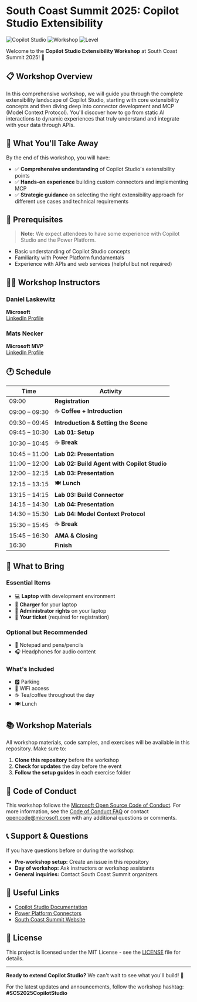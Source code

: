 # South Coast Summit 2025: Copilot Studio Extensibility

![Copilot Studio](https://img.shields.io/badge/Copilot%20Studio-Extensibility-blue)
![Workshop](https://img.shields.io/badge/Workshop-Full%20Day-green)
![Level](https://img.shields.io/badge/Level-Intermediate-orange)

Welcome to the **Copilot Studio Extensibility Workshop** at South Coast Summit 2025! 🚀

## 📋 Workshop Overview

In this comprehensive workshop, we will guide you through the complete extensibility landscape of Copilot Studio, starting with core extensibility concepts and then diving deep into connector development and MCP (Model Context Protocol). You'll discover how to go from static AI interactions to dynamic experiences that truly understand and integrate with your data through APIs.

## 🎯 What You'll Take Away

By the end of this workshop, you will have:

- ✅ **Comprehensive understanding** of Copilot Studio's extensibility points
- ✅ **Hands-on experience** building custom connectors and implementing MCP
- ✅ **Strategic guidance** on selecting the right extensibility approach for different use cases and technical requirements

## 👥 Prerequisites

> **Note:** We expect attendees to have some experience with Copilot Studio and the Power Platform.

- Basic understanding of Copilot Studio concepts
- Familiarity with Power Platform fundamentals
- Experience with APIs and web services (helpful but not required)

## 👨‍🏫 Workshop Instructors

### Daniel Laskewitz

**Microsoft**  
[LinkedIn Profile](https://linkedin.com/in/daniellaskewitz)

### Mats Necker

**Microsoft MVP**  
[LinkedIn Profile](https://linkedin.com/in/matsnecker)

## 🕐 Schedule

| Time | Activity |
|------|----------|
| 09:00 | **Registration** |
| 09:00 – 09:30 | ☕ **Coffee + Introduction** |
| 09:30 – 09:45 | **Introduction & Setting the Scene** |
| 09:45 – 10:30 | **Lab 01: Setup** |
| 10:30 – 10:45 | ☕ **Break** |
| 10:45 – 11:00 | **Lab 02: Presentation** |
| 11:00 – 12:00 | **Lab 02: Build Agent with Copilot Studio** |
| 12:00 – 12:15 | **Lab 03: Presentation** |
| 12:15 – 13:15 | 🍽️ **Lunch** |
| 13:15 – 14:15 | **Lab 03: Build Connector** |
| 14:15 – 14:30 | **Lab 04: Presentation** |
| 14:30 – 15:30 | **Lab 04: Model Context Protocol** |
| 15:30 – 15:45 | ☕ **Break** |
| 15:45 – 16:30 | **AMA & Closing** |
| 16:30 | **Finish** |

## 🎒 What to Bring

### Essential Items

- 💻 **Laptop** with development environment
- 🔌 **Charger** for your laptop
- 🔑 **Administrator rights** on your laptop
- 🎫 **Your ticket** (required for registration)

### Optional but Recommended

- 📝 Notepad and pens/pencils
- 🎧 Headphones for audio content

### What's Included

- 🅿️ Parking
- 📶 WiFi access
- ☕ Tea/coffee throughout the day
- 🍽️ Lunch

## 📚 Workshop Materials

All workshop materials, code samples, and exercises will be available in this repository. Make sure to:

1. **Clone this repository** before the workshop
1. **Check for updates** the day before the event
1. **Follow the setup guides** in each exercise folder

## 🤝 Code of Conduct

This workshop follows the [Microsoft Open Source Code of Conduct](https://opensource.microsoft.com/codeofconduct/). For more information, see the [Code of Conduct FAQ](https://opensource.microsoft.com/codeofconduct/faq/) or contact [opencode@microsoft.com](mailto:opencode@microsoft.com) with any additional questions or comments.

## 📞 Support & Questions

If you have questions before or during the workshop:

- **Pre-workshop setup:** Create an issue in this repository
- **Day of workshop:** Ask instructors or workshop assistants
- **General inquiries:** Contact South Coast Summit organizers

## 🔗 Useful Links

- [Copilot Studio Documentation](https://docs.microsoft.com/copilot-studio/)
- [Power Platform Connectors](https://docs.microsoft.com/connectors/)
- [South Coast Summit Website](https://southcoastsummit.com/)

## 📄 License

This project is licensed under the MIT License - see the [LICENSE](../LICENSE) file for details.

---

**Ready to extend Copilot Studio?** We can't wait to see what you'll build! 🎉

For the latest updates and announcements, follow the workshop hashtag: **#SCS2025CopilotStudio**
